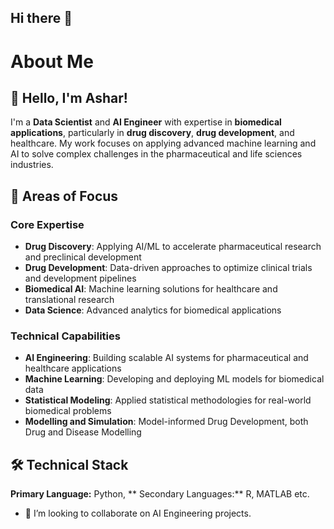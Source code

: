 ## Hi there 👋

# About Me

## 👋 Hello, I'm Ashar!

I'm a **Data Scientist** and **AI Engineer** with expertise in **biomedical applications**, particularly in **drug discovery**, **drug development**, and healthcare. My work focuses on applying advanced machine learning and AI to solve complex challenges in the pharmaceutical and life sciences industries.

## 🔬 Areas of Focus

### Core Expertise
- **Drug Discovery**: Applying AI/ML to accelerate pharmaceutical research and preclinical development
- **Drug Development**: Data-driven approaches to optimize clinical trials and development pipelines
- **Biomedical AI**: Machine learning solutions for healthcare and translational research
- **Data Science**: Advanced analytics for biomedical applications

### Technical Capabilities
- **AI Engineering**: Building scalable AI systems for pharmaceutical and healthcare applications
- **Machine Learning**: Developing and deploying ML models for biomedical data
- **Statistical Modeling**: Applied statistical methodologies for real-world biomedical problems
- **Modelling and Simulation**: Model-informed Drug Development, both Drug and Disease Modelling


## 🛠️ Technical Stack

**Primary Language:** Python, 
** Secondary Languages:** R, MATLAB etc.


- 👯 I’m looking to collaborate on AI Engineering projects.

